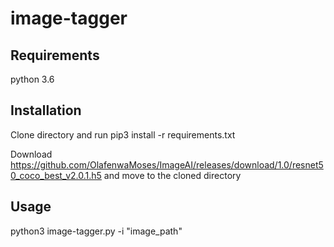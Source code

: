 # image-tagger

## Requirements

python 3.6

## Installation

Clone directory and run pip3 install -r requirements.txt

Download https://github.com/OlafenwaMoses/ImageAI/releases/download/1.0/resnet50_coco_best_v2.0.1.h5 and move to the cloned directory

## Usage

python3 image-tagger.py -i "image_path"
